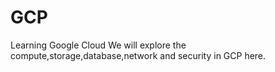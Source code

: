 # GCP
Learning Google Cloud
We will explore the compute,storage,database,network and security in GCP here.

